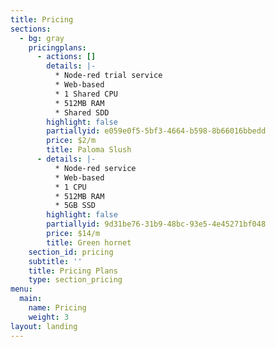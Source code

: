 ```yaml
---
title: Pricing
sections:
  - bg: gray
    pricingplans:
      - actions: []
        details: |-
          * Node-red trial service
          * Web-based
          * 1 Shared CPU
          * 512MB RAM
          * Shared SDD
        highlight: false
        partiallyid: e059e0f5-5bf3-4664-b598-8b66016bbedd
        price: $2/m
        title: Paloma Slush
      - details: |-
          * Node-red service
          * Web-based
          * 1 CPU
          * 512MB RAM
          * 5GB SSD
        highlight: false
        partiallyid: 9d31be76-31b9-48bc-93e5-4e45271bf048
        price: $14/m
        title: Green hornet
    section_id: pricing
    subtitle: ''
    title: Pricing Plans
    type: section_pricing
menu:
  main:
    name: Pricing
    weight: 3
layout: landing
---
```


